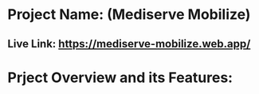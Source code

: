 # Project Name: (Mediserve Mobilize)
## Live Link: https://mediserve-mobilize.web.app/  

# __Prject Overview and its Features:__


